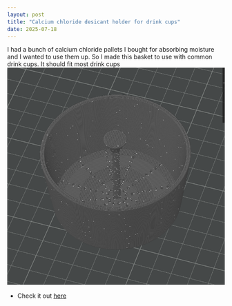 ```yaml
---
layout: post
title: "Calcium chloride desicant holder for drink cups"
date: 2025-07-18
---
```


I had a bunch of calcium chloride pallets I bought for absorbing moisture and I wanted to use them up. So I made this basket to use with common drink cups. It should fit most drink cups
![Preview model from slicer](/assets/images/cabasketpr.png)
- Check it out [here]()
